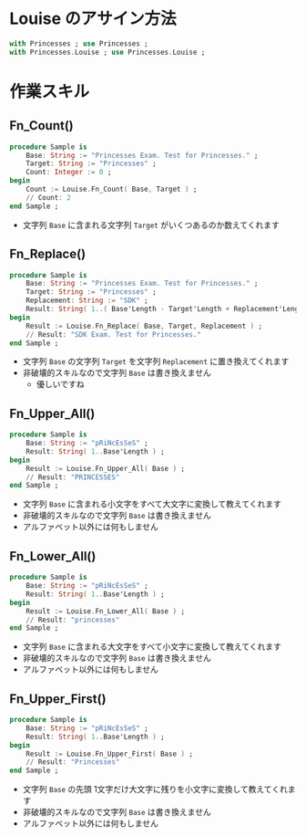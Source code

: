 # Louise のアサイン方法
```ada
with Princesses ; use Princesses ;
with Princesses.Louise ; use Princesses.Louise ;
```

# 作業スキル
## Fn_Count()
```ada
procedure Sample is
    Base: String := "Princesses Exam. Test for Princesses." ;
    Target: String := "Princesses" ;
    Count: Integer := 0 ;
begin
    Count := Louise.Fn_Count( Base, Target ) ;
    // Count: 2
end Sample ;
```
* 文字列 `Base` に含まれる文字列 `Target` がいくつあるのか数えてくれます

## Fn_Replace()
```ada
procedure Sample is
    Base: String := "Princesses Exam. Test for Princesses." ;
    Target: String := "Princesses" ;
    Replacement: String := "SDK" ;
    Result: String( 1..( Base'Length - Target'Length + Replacement'Length ) ) ;
begin
    Result := Louise.Fn_Replace( Base, Target, Replacement ) ;
    // Result: "SDK Exam. Test for Princesses."
end Sample ;
```
* 文字列 `Base` の文字列 `Target` を文字列 `Replacement` に置き換えてくれます
* 非破壊的スキルなので文字列 `Base` は書き換えません
  * 優しいですね

## Fn_Upper_All()
```ada
procedure Sample is
    Base: String := "pRiNcEsSeS" ;
    Result: String( 1..Base'Length ) ;
begin
    Result := Louise.Fn_Upper_All( Base ) ;
    // Result: "PRINCESSES"
end Sample ;
```
* 文字列 `Base` に含まれる小文字をすべて大文字に変換して教えてくれます
* 非破壊的スキルなので文字列 `Base` は書き換えません
* アルファベット以外には何もしません

## Fn_Lower_All()
```ada
procedure Sample is
    Base: String := "pRiNcEsSeS" ;
    Result: String( 1..Base'Length ) ;
begin
    Result := Louise.Fn_Lower_All( Base ) ;
    // Result: "princesses"
end Sample ;
```
* 文字列 `Base` に含まれる大文字をすべて小文字に変換して教えてくれます
* 非破壊的スキルなので文字列 `Base` は書き換えません
* アルファベット以外には何もしません

## Fn_Upper_First()
```ada
procedure Sample is
    Base: String := "pRiNcEsSeS" ;
    Result: String( 1..Base'Length ) ;
begin
    Result := Louise.Fn_Upper_First( Base ) ;
    // Result: "Princesses"
end Sample ;
```
* 文字列 `Base` の先頭 1文字だけ大文字に残りを小文字に変換して教えてくれます
* 非破壊的スキルなので文字列 `Base` は書き換えません
* アルファベット以外には何もしません
